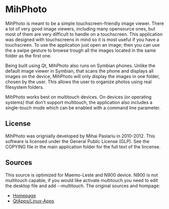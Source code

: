# MihPhoto
MihPhoto is meant to be a simple touchscreen-friendly image viewer. There a lot of very good image viewers, including many opensource ones, but most of them are very difficult to handle on a touchscreen. This application was designed with touchscreens in mind so it is most useful if you have a touchscreen. To use the application just open an image; then you can use the a swipe gesture to browse trough all the images located in the same folder as the first one.

Being built using Qt, MihPhoto also runs on Symbian phones. Unlike the default image viewer in Symbian, that scans the phone and displays all images on the device, MihPhoto will only display the images in one folder, chosen by the user. This allows the user to organize photos using real filesystem folders.

MihPhoto works best on multitouch devices. On devices (or operating systems) that don't support multitouch, the application also includes a single-touch mode which can be enabled with a command line parameter.

## License
MihPhoto was orignially developed by Mihai Paslariu in 2010-2012. This software is licensed under the General Public License (GLP). See the COPYING file in the main application folder for the full text of the lincense.

## Sources
This source is optimized for Maemo-Leste and N900 device. N900 is not multitouch capable, if you would like activate multitouch you need to edit the desktop file and add --multitouch.
The original sources and hompage:
* [Homepage](https://sites.google.com/site/mihplaesu/projects/mihphoto)
* [QtApps/Linux-Apps](https://www.linux-apps.com/p/1131089/)

